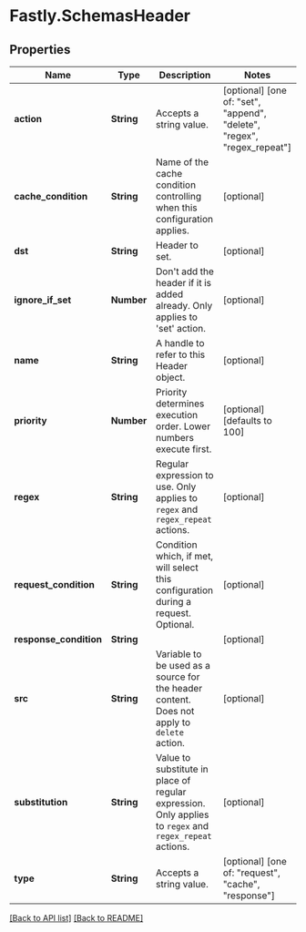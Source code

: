 # Fastly.SchemasHeader

## Properties

Name | Type | Description | Notes
------------ | ------------- | ------------- | -------------
**action** | **String** | Accepts a string value. | [optional]  [one of: "set", "append", "delete", "regex", "regex_repeat"]
**cache_condition** | **String** | Name of the cache condition controlling when this configuration applies. | [optional] 
**dst** | **String** | Header to set. | [optional] 
**ignore_if_set** | **Number** | Don&#39;t add the header if it is added already. Only applies to &#39;set&#39; action. | [optional] 
**name** | **String** | A handle to refer to this Header object. | [optional] 
**priority** | **Number** | Priority determines execution order. Lower numbers execute first. | [optional]  [defaults to 100]
**regex** | **String** | Regular expression to use. Only applies to `regex` and `regex_repeat` actions. | [optional] 
**request_condition** | **String** | Condition which, if met, will select this configuration during a request. Optional. | [optional] 
**response_condition** | **String** |  | [optional] 
**src** | **String** | Variable to be used as a source for the header content. Does not apply to `delete` action. | [optional] 
**substitution** | **String** | Value to substitute in place of regular expression. Only applies to `regex` and `regex_repeat` actions. | [optional] 
**type** | **String** | Accepts a string value. | [optional]  [one of: "request", "cache", "response"]


[[Back to API list]](../../README.md#endpoints) [[Back to README]](../../README.md)
